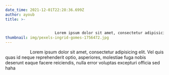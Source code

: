 ```yaml
---
date_time: 2021-12-01T22:28:36.699Z
author: ayoub
title: >-
  

                      Lorem ipsum dolor sit amet, consectetur adipisicing elit. Vel quis quas id neque reprehenderit optio, asperiores, molestiae fuga nobis deserunt eaque facere reiciendis, nulla error voluptas excepturi officia sed unde!
thumbnail: img/pexels-ingrid-gomes-1756472.jpg
---
```

<!--StartFragment-->

                    Lorem ipsum dolor sit amet, consectetur adipisicing elit. Vel quis quas id neque reprehenderit optio, asperiores, molestiae fuga nobis deserunt eaque facere reiciendis, nulla error voluptas excepturi officia sed haha